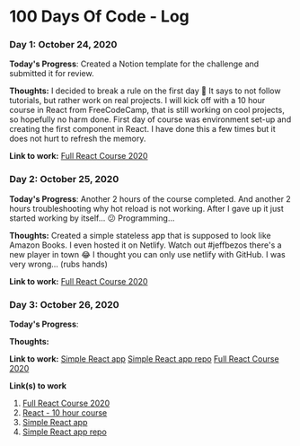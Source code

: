 # 100 Days Of Code - Log

### Day 1: October 24, 2020

**Today's Progress**: Created a Notion template for the challenge and submitted it for review. 

**Thoughts:** I decided to break a rule on the first day 😬 It says to not follow tutorials, but rather work on real projects. 
I will kick off with a 10 hour course in React from FreeCodeCamp, that is still working on cool projects, so hopefully no harm done.
First day of course was environment set-up and creating the first component in React. I have done this a few times but it does not
hurt to refresh the memory.

**Link to work:** [Full React Course 2020](https://www.youtube.com/watch?v=4UZrsTqkcW4&ab_channel=freeCodeCamp.org)

### Day 2: October 25, 2020

**Today's Progress**: Another 2 hours of the course completed. And another 2 hours troubleshooting why hot reload is not working.
After I gave up it just started working by itself... 😕 Programming...

**Thoughts:** Created a simple stateless app that is supposed to look like Amazon Books. I even hosted it on Netlify. Watch out #jeffbezos there's a new player in town 😂
I thought you can only use netlify with GitHub. I was very wrong... (rubs hands)

**Link to work:** [Full React Course 2020](https://www.youtube.com/watch?v=4UZrsTqkcW4&ab_channel=freeCodeCamp.org)

### Day 3: October 26, 2020

**Today's Progress**: 

**Thoughts:** 

**Link to work:** 
[Simple React app](https://react-tutorial-book-project.netlify.app/)
[Simple React app repo](https://github.com/GoranACM/Mini-book-project-100days)
[Full React Course 2020](https://www.youtube.com/watch?v=4UZrsTqkcW4&ab_channel=freeCodeCamp.org)

**Link(s) to work**
1. [Full React Course 2020](https://www.youtube.com/watch?v=4UZrsTqkcW4&ab_channel=freeCodeCamp.org)
2. [React - 10 hour course](https://www.freecodecamp.org/news/react-10-hour-course/)
3. [Simple React app](https://react-tutorial-book-project.netlify.app/)
4. [Simple React app repo](https://github.com/GoranACM/Mini-book-project-100days)
